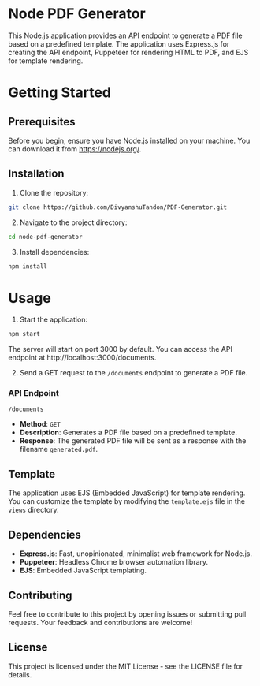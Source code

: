 # Node PDF Generator

This Node.js application provides an API endpoint to generate a PDF file based on a predefined template. The application uses Express.js for creating the API endpoint, Puppeteer for rendering HTML to PDF, and EJS for template rendering.

# Getting Started

## Prerequisites

Before you begin, ensure you have Node.js installed on your machine. You can download it from https://nodejs.org/.

## Installation

1) Clone the repository:
```bash
git clone https://github.com/DivyanshuTandon/PDF-Generator.git
```

2) Navigate to the project directory:
```bash
cd node-pdf-generator
```

3) Install dependencies:
```bash
npm install
```

# Usage

1) Start the application:
```bash
npm start
```
The server will start on port 3000 by default. You can access the API endpoint at http://localhost:3000/documents.

2) Send a GET request to the `/documents` endpoint to generate a PDF file.

 ### API Endpoint

`/documents`

- **Method**: `GET`
- **Description**: Generates a PDF file based on a predefined template.
- **Response**: The generated PDF file will be sent as a response with the filename `generated.pdf`.


## Template

The application uses EJS (Embedded JavaScript) for template rendering. You can customize the template by modifying the `template.ejs` file in the `views` directory.

## Dependencies

- **Express.js**: Fast, unopinionated, minimalist web framework for Node.js.
- **Puppeteer**: Headless Chrome browser automation library.
- **EJS**: Embedded JavaScript templating.


## Contributing

Feel free to contribute to this project by opening issues or submitting pull requests. Your feedback and contributions are welcome!

## License

This project is licensed under the MIT License - see the LICENSE file for details.
